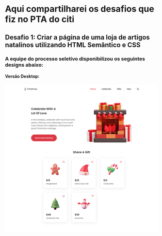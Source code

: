 # Aqui compartilharei os desafios que fiz no PTA do citi

## Desafio 1: Criar a página de uma loja de artigos natalinos utilizando HTML Semântico e CSS
### A equipe do processo seletivo disponibilizou os seguintes designs abaixo:
#### Versão Desktop:
<img src="/Imagens_desafios/desktop_version.svg" alt="versao desktop do site">
  
